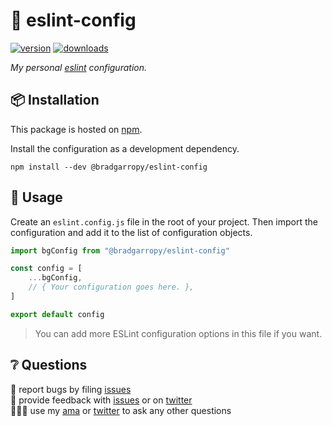 # 💎 eslint-config

[![version][version-badge]][npm]
[![downloads][downloads-badge]][npm]

_My personal [eslint][eslint] configuration._

## 📦 Installation

This package is hosted on [npm][npm].

Install the configuration as a development dependency.

```
npm install --dev @bradgarropy/eslint-config
```

## 🥑 Usage

Create an `eslint.config.js` file in the root of your project. Then import the configuration and add it to the list of configuration objects.

```javascript
import bgConfig from "@bradgarropy/eslint-config"

const config = [
    ...bgConfig,
    // { Your configuration goes here. },
]

export default config
```

> You can add more ESLint configuration options in this file if you want.

## ❔ Questions

🐛 report bugs by filing [issues][issues]  
📢 provide feedback with [issues][issues] or on [twitter][twitter]  
🙋🏼‍♂️ use my [ama][ama] or [twitter][twitter] to ask any other questions

[version-badge]: https://img.shields.io/npm/v/@bradgarropy/eslint-config.svg?color=FB3B49&style=flat-square
[downloads-badge]: https://img.shields.io/npm/dt/@bradgarropy/eslint-config?style=flat-square
[npm]: https://www.npmjs.com/package/@bradgarropy/eslint-config
[eslint]: https://eslint.org
[issues]: https://github.com/bradgarropy/eslint-config/issues
[twitter]: https://twitter.com/bradgarropy
[ama]: https://github.com/bradgarropy/ama
